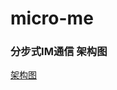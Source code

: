 # micro-me

### 分步式IM通信 架构图

[架构图](https://www.processon.com/view/link/5d318b4ee4b043dcf83eb486 "分步式IM通信 架构图")
